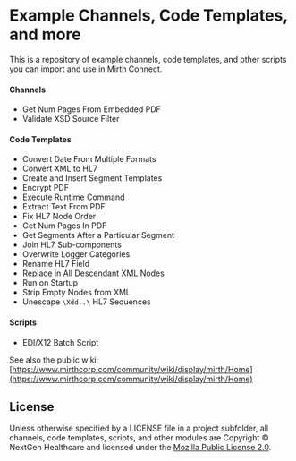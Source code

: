 # Example Channels, Code Templates, and more
This is a repository of example channels, code templates, and other scripts you can import and use in Mirth Connect.

#### Channels
 - Get Num Pages From Embedded PDF
 - Validate XSD Source Filter
 
#### Code Templates
 - Convert Date From Multiple Formats
 - Convert XML to HL7
 - Create and Insert Segment Templates
 - Encrypt PDF
 - Execute Runtime Command
 - Extract Text From PDF
 - Fix HL7 Node Order
 - Get Num Pages In PDF
 - Get Segments After a Particular Segment
 - Join HL7 Sub-components
 - Overwrite Logger Categories
 - Rename HL7 Field
 - Replace in All Descendant XML Nodes
 - Run on Startup
 - Strip Empty Nodes from XML
 - Unescape `\Xdd..\` HL7 Sequences

#### Scripts
 - EDI/X12 Batch Script
 
See also the public wiki: [https://www.mirthcorp.com/community/wiki/display/mirth/Home](https://www.mirthcorp.com/community/wiki/display/mirth/Home)

## License

Unless otherwise specified by a LICENSE file in a project subfolder, all channels, code templates, scripts, and other modules are Copyright © NextGen Healthcare and licensed under the [Mozilla Public License 2.0](https://www.mozilla.org/en-US/MPL/2.0/).
